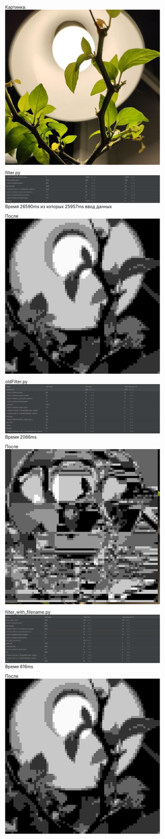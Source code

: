 Картинка: ![img2.jpg](img2.jpg)

filter.py 
![img_2.png](img_2.png)
Время 26590ms из которых 25957ms ввод данных

После 
![img_1.png](img_1.png)

oldFilter.py
![img_3.png](img_3.png)
Время 2066ms

После 
![img.png](img.png)

filter_with_filename.py
![img_4.png](img_4.png)
Время 616ms

После 
![img_1.png](img_1.png)